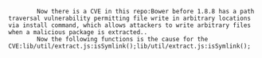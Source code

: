 
            Now there is a CVE in this repo:Bower before 1.8.8 has a path traversal vulnerability permitting file write in arbitrary locations via install command, which allows attackers to write arbitrary files when a malicious package is extracted..
            Now the following functions is the cause for the CVE:lib/util/extract.js:isSymlink();lib/util/extract.js:isSymlink();
            